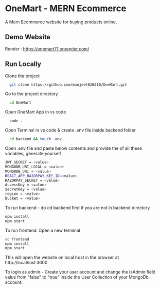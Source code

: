 
# OneMart - MERN Ecommerce

A Mern Ecommerce website for buying products online.

## Demo Website

Render : https://onemart71.onrender.com/


## Run Locally

Clone the project

```bash
  git clone https://github.com/manjeet826510/OneMart.git
```

Go to the project directory

```bash
  cd OneMart
```
Open OneMart App in vs code

```bash
  code .
```
Open Terminal in vs code & create .env file inside backend folder

```bash
  cd backend && touch .env
```


Open .env file and paste below contents and provide the <value> of all these variables, generate yourself

```bash
JWT_SECRET = <value>
MONGODB_URI_LOCAL = <value>
MONGODB_URI = <value>
REACT_APP_RAZORPAY_KEY_ID=<value>
RAZORPAY_SECRET = <value>
AccessKey = <value>
SecretKey = <value>
region = <value>
bucket = <value>
```

To run backend - do cd backend first if you are not in backend directory
```bash
npm install
npm start
```
To run frontend: Open a new terminal
```bash
cd frontend
npm install
npm start
```
This will open the website on local host in the browser at
 http://localhost:3000

To login as admin - 
Create your user account and change the isAdmin field value from "false" to "true" inside the User Collection of your MongoDb account.



